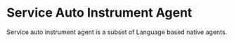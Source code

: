 # Service Auto Instrument Agent
Service auto instrument agent is a subset of Language based native agents.